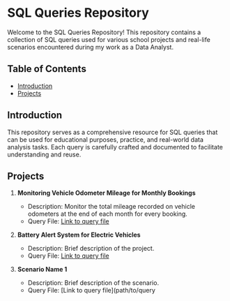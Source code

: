 # SQL Queries Repository

Welcome to the SQL Queries Repository! This repository contains a collection of SQL queries used for various school projects and real-life scenarios encountered during my work as a Data Analyst.

## Table of Contents

- [Introduction](#introduction)
- [Projects](#projects)

## Introduction

This repository serves as a comprehensive resource for SQL queries that can be used for educational purposes, practice, and real-world data analysis tasks. Each query is carefully crafted and documented to facilitate understanding and reuse.

## Projects

1. **Monitoring Vehicle Odometer Mileage for Monthly Bookings**
   - Description: Monitor the total mileage recorded on vehicle odometers at the end of each month for every booking.
   - Query File: [Link to query file](https://github.com/misszeferino/SQL-Queries/blob/main/Project_1_Monitoring_Vehicle_Odometer_Mileage.md)
   
2. **Battery Alert System for Electric Vehicles**
   - Description: Brief description of the project.
   - Query File: [Link to query file](Project_2_Battery_Alert_System_for_Electric_Vehicles.md)

1. **Scenario Name 1**
   - Description: Brief description of the scenario.
   - Query File: [Link to query file](path/to/query

